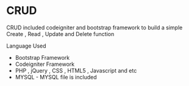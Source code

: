CRUD
====

CRUD included codeigniter and bootstrap framework to build a simple Create , Read , Update and Delete function

Language Used

- Bootstrap Framework
- Codeigniter Framework
- PHP , jQuery , CSS , HTML5 , Javascript and etc
- MYSQL - MYSQL file is included

